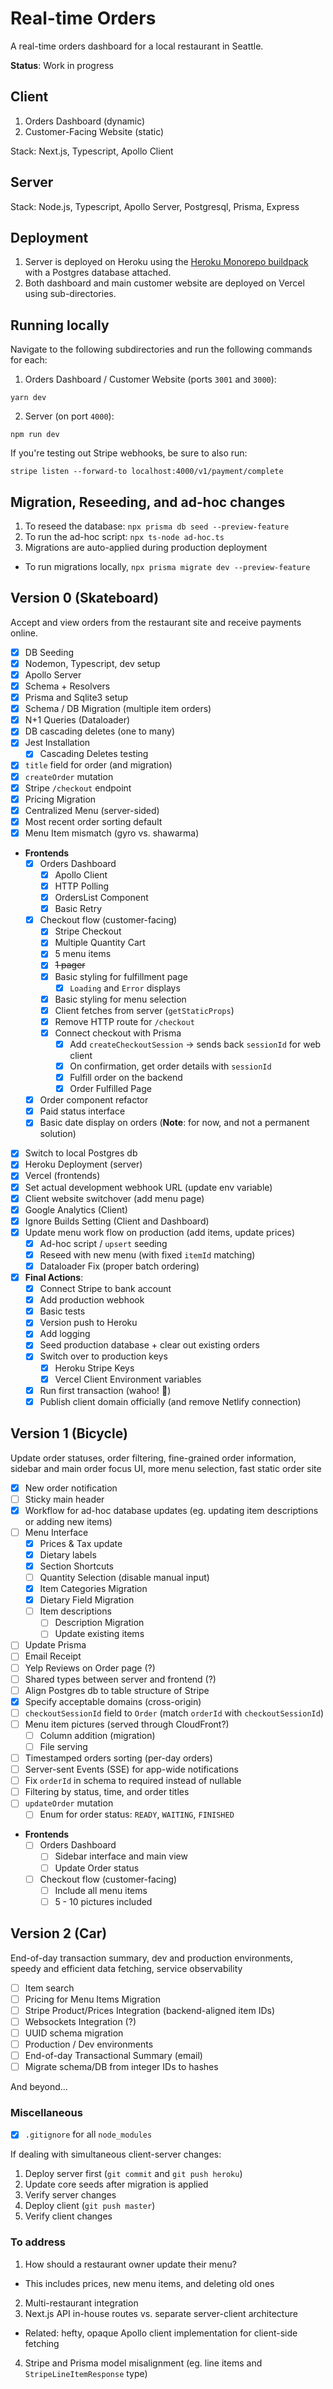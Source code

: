 # Real-time Orders

A real-time orders dashboard for a local restaurant in Seattle.

**Status**: Work in progress

## Client
1. Orders Dashboard (dynamic)
2. Customer-Facing Website (static)

Stack: Next.js, Typescript, Apollo Client

## Server
Stack: Node.js, Typescript, Apollo Server, Postgresql, Prisma, Express

## Deployment
1. Server is deployed on Heroku using the [Heroku Monorepo buildpack](https://github.com/lstoll/heroku-buildpack-monorepo) with a Postgres database attached.
2. Both dashboard and main customer website are deployed on Vercel using sub-directories.

## Running locally
Navigate to the following subdirectories and run the following commands for each:

1. Orders Dashboard / Customer Website (ports `3001` and `3000`):
```
yarn dev
```
2. Server (on port `4000`): 

```
npm run dev
```

If you're testing out Stripe webhooks, be sure to also run:
```
stripe listen --forward-to localhost:4000/v1/payment/complete
```

## Migration, Reseeding, and ad-hoc changes

1. To reseed the database: `npx prisma db seed --preview-feature`
2. To run the ad-hoc script: `npx ts-node ad-hoc.ts`
3. Migrations are auto-applied during production deployment
  - To run migrations locally, `npx prisma migrate dev --preview-feature`
## Version 0 (Skateboard)
Accept and view orders from the restaurant site and receive payments online.

- [x] DB Seeding
- [x] Nodemon, Typescript, dev setup
- [x] Apollo Server
- [x] Schema + Resolvers
- [x] Prisma and Sqlite3 setup
- [x] Schema / DB Migration (multiple item orders)
- [x] N+1 Queries (Dataloader)
- [x] DB cascading deletes (one to many)
- [x] Jest Installation
  - [x] Cascading Deletes testing
- [x] `title` field for order (and migration)
- [x] `createOrder` mutation
- [x] Stripe `/checkout` endpoint
- [x] Pricing Migration
- [x] Centralized Menu (server-sided)
- [x] Most recent order sorting default
- [x] Menu Item mismatch (gyro vs. shawarma)
- **Frontends**
  - [x] Orders Dashboard
    - [x] Apollo Client
    - [x] HTTP Polling
    - [x] OrdersList Component
    - [x] Basic Retry
  - [x] Checkout flow (customer-facing)
    - [x] Stripe Checkout
    - [x] Multiple Quantity Cart
    - [x] 5 menu items
    - [x] ~~1 pager~~
    - [x] Basic styling for fulfillment page
      - [x] `Loading` and `Error` displays
    - [x] Basic styling for menu selection
    - [x] Client fetches from server (`getStaticProps`)
    - [x] Remove HTTP route for `/checkout`
    - [x] Connect checkout with Prisma
      - [x] Add `createCheckoutSession` -> sends back `sessionId` for web client
      - [x] On confirmation, get order details with `sessionId`
      - [x] Fulfill order on the backend
      - [x] Order Fulfilled Page
  - [x] Order component refactor
  - [x] Paid status interface
  - [x] Basic date display on orders (**Note**: for now, and not a permanent solution)
- [x] Switch to local Postgres db
- [x] Heroku Deployment (server)
- [x] Vercel (frontends)
- [x] Set actual development webhook URL (update env variable)
- [x] Client website switchover (add menu page) 
- [x] Google Analytics (Client)
- [x] Ignore Builds Setting (Client and Dashboard)
- [x] Update menu work flow on production (add items, update prices)
  - [x] Ad-hoc script / `upsert` seeding
  - [x] Reseed with new menu (with fixed `itemId` matching)
  - [x] Dataloader Fix (proper batch ordering)
- [x] **Final Actions**: 
  - [x] Connect Stripe to bank account
  - [x] Add production webhook
  - [x] Basic tests
  - [x] Version push to Heroku 
  - [x] Add logging
  - [x] Seed production database + clear out existing orders
  - [x] Switch over to production keys
    - [x] Heroku Stripe Keys 
    - [x] Vercel Client Environment variables
  - [x] Run first transaction (wahoo! 🎉)
  - [x] Publish client domain officially (and remove Netlify connection)
## Version 1 (Bicycle)
Update order statuses, order filtering, fine-grained order information, sidebar and main order focus UI, more menu selection, fast static order site

- [x] New order notification
- [ ] Sticky main header
- [x] Workflow for ad-hoc database updates (eg. updating item descriptions or adding new items)
- [ ] Menu Interface
  - [x] Prices & Tax update
  - [x] Dietary labels
  - [x] Section Shortcuts
  - [ ] Quantity Selection (disable manual input)
  - [x] Item Categories Migration
  - [x] Dietary Field Migration
  - [ ] Item descriptions
    - [ ] Description Migration
    - [ ] Update existing items
- [ ] Update Prisma
- [ ] Email Receipt
- [ ] Yelp Reviews on Order page (?)
- [ ] Shared types between server and frontend (?)
- [ ] Align Postgres db to table structure of Stripe
- [x] Specify acceptable domains (cross-origin)
- [ ] `checkoutSessionId` field to `Order` (match `orderId` with `checkoutSessionId`)
- [ ] Menu item pictures (served through CloudFront?)
  - [ ] Column addition (migration)
  - [ ] File serving
- [ ] Timestamped orders sorting (per-day orders)
- [ ] Server-sent Events (SSE) for app-wide notifications
- [ ] Fix `orderId` in schema to required instead of nullable
- [ ] Filtering by status, time, and order titles
- [ ] `updateOrder` mutation
  - [ ] Enum for order status: `READY`, `WAITING`, `FINISHED`
- **Frontends**
  - [ ] Orders Dashboard
     - [ ] Sidebar interface and main view
     - [ ] Update Order status
  - [ ] Checkout flow (customer-facing)
    - [ ] Include all menu items
    - [ ] 5 - 10 pictures included

## Version 2 (Car)
End-of-day transaction summary, dev and production environments, speedy and efficient data fetching, service observability

- [ ] Item search
- [ ] Pricing for Menu Items Migration
- [ ] Stripe Product/Prices Integration (backend-aligned item IDs)
- [ ] Websockets Integration (?)
- [ ] UUID schema migration
- [ ] Production / Dev environments
- [ ] End-of-day Transactional Summary (email)
- [ ] Migrate schema/DB from integer IDs to hashes

And beyond...

### Miscellaneous
- [x] `.gitignore` for all `node_modules`

If dealing with simultaneous client-server changes:
1. Deploy server first (`git commit` and `git push heroku`)
2. Update core seeds after migration is applied
2. Verify server changes
3. Deploy client (`git push master`)
4. Verify client changes

### To address
1. How should a restaurant owner update their menu?
- This includes prices, new menu items, and deleting old ones
2. Multi-restaurant integration
3. Next.js API in-house routes vs. separate server-client architecture
- Related: hefty, opaque Apollo client implementation for client-side fetching
4. Stripe and Prisma model misalignment (eg. line items and `StripeLineItemResponse` type)
